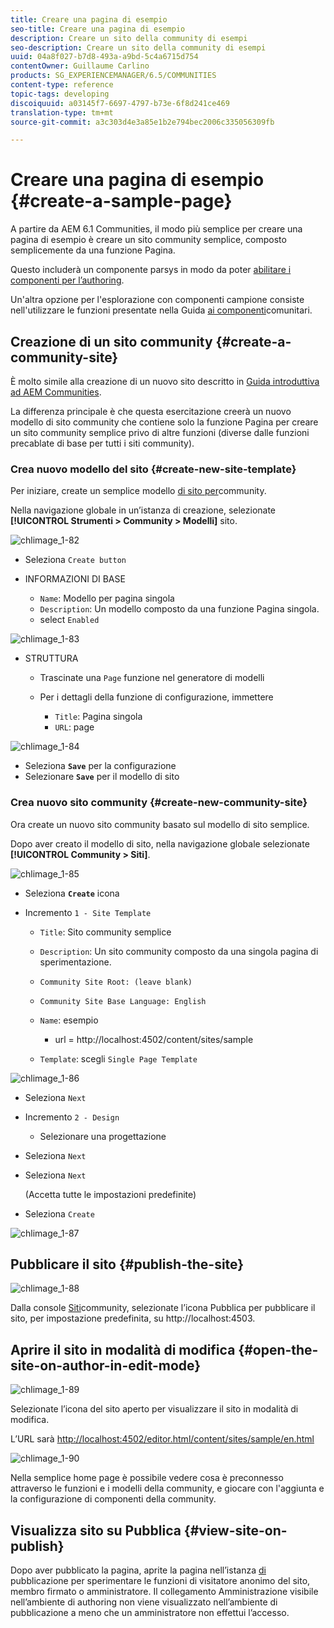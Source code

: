 ```yaml
---
title: Creare una pagina di esempio
seo-title: Creare una pagina di esempio
description: Creare un sito della community di esempi
seo-description: Creare un sito della community di esempi
uuid: 04a8f027-b7d8-493a-a9bd-5c4a6715d754
contentOwner: Guillaume Carlino
products: SG_EXPERIENCEMANAGER/6.5/COMMUNITIES
content-type: reference
topic-tags: developing
discoiquuid: a03145f7-6697-4797-b73e-6f8d241ce469
translation-type: tm+mt
source-git-commit: a3c303d4e3a85e1b2e794bec2006c335056309fb

---
```



# Creare una pagina di esempio {#create-a-sample-page}

A partire da AEM 6.1 Communities, il modo più semplice per creare una pagina di esempio è creare un sito community semplice, composto semplicemente da una funzione Pagina.

Questo includerà un componente parsys in modo da poter [abilitare i componenti per l’authoring](basics.md#accessing-communities-components).

Un&#39;altra opzione per l&#39;esplorazione con componenti campione consiste nell&#39;utilizzare le funzioni presentate nella Guida [ai componenti](components-guide.md)comunitari.

## Creazione di un sito community {#create-a-community-site}

È molto simile alla creazione di un nuovo sito descritto in [Guida introduttiva ad AEM Communities](getting-started.md).

La differenza principale è che questa esercitazione creerà un nuovo modello di sito community che contiene solo la funzione [](functions.md#page-function) Pagina per creare un sito community semplice privo di altre funzioni (diverse dalle funzioni precablate di base per tutti i siti community).

### Crea nuovo modello del sito {#create-new-site-template}

Per iniziare, create un semplice modello [di sito per](sites.md)community.

Nella navigazione globale in un’istanza di creazione, selezionate **[!UICONTROL Strumenti > Community > Modelli]** sito.

![chlimage_1-82](assets/chlimage_1-82.png)

* Seleziona `Create button`
* INFORMAZIONI DI BASE

   * `Name`: Modello per pagina singola
   * `Description`: Un modello composto da una funzione Pagina singola.
   * select `Enabled`

![chlimage_1-83](assets/chlimage_1-83.png)

* STRUTTURA

   * Trascinate una `Page` funzione nel generatore di modelli
   * Per i dettagli della funzione di configurazione, immettere

      * `Title`: Pagina singola
      * `URL`: page

![chlimage_1-84](assets/chlimage_1-84.png)

* Seleziona **`Save`** per la configurazione
* Selezionare **`Save`** per il modello di sito

### Crea nuovo sito community {#create-new-community-site}

Ora create un nuovo sito community basato sul modello di sito semplice.

Dopo aver creato il modello di sito, nella navigazione globale selezionate **[!UICONTROL Community > Siti]**.

![chlimage_1-85](assets/chlimage_1-85.png)

* Seleziona **`Create`** icona

* Incremento `1 - Site Template`

   * `Title`: Sito community semplice
   * `Description`: Un sito community composto da una singola pagina di sperimentazione.
   * `Community Site Root: (leave blank)`
   * `Community Site Base Language: English`
   * `Name`: esempio

      * url = http://localhost:4502/content/sites/sample
   * `Template`: scegli `Single Page Template`


![chlimage_1-86](assets/chlimage_1-86.png)

* Seleziona `Next`
* Incremento `2 - Design`

   * Selezionare una progettazione

* Seleziona `Next`
* Seleziona `Next`

   (Accetta tutte le impostazioni predefinite)

* Seleziona `Create`

![chlimage_1-87](assets/chlimage_1-87.png)

## Pubblicare il sito {#publish-the-site}

![chlimage_1-88](assets/chlimage_1-88.png)

Dalla console [Siti](sites-console.md)community, selezionate l’icona Pubblica per pubblicare il sito, per impostazione predefinita, su http://localhost:4503.

## Aprire il sito in modalità di modifica {#open-the-site-on-author-in-edit-mode}

![chlimage_1-89](assets/chlimage_1-89.png)

Selezionate l’icona del sito aperto per visualizzare il sito in modalità di modifica.

L’URL sarà [http://localhost:4502/editor.html/content/sites/sample/en.html](http://localhost:4502/editor.html/content/sites/sample/en.html)

![chlimage_1-90](assets/chlimage_1-90.png)

Nella semplice home page è possibile vedere cosa è preconnesso attraverso le funzioni e i modelli della community, e giocare con l&#39;aggiunta e la configurazione di componenti della community.

## Visualizza sito su Pubblica {#view-site-on-publish}

Dopo aver pubblicato la pagina, aprite la pagina nell’istanza [di](http://localhost:4503/content/sites/sample/en.html) pubblicazione per sperimentare le funzioni di visitatore anonimo del sito, membro firmato o amministratore. Il collegamento Amministrazione visibile nell’ambiente di authoring non viene visualizzato nell’ambiente di pubblicazione a meno che un amministratore non effettui l’accesso.
